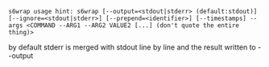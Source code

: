 

```s6wrap usage hint: s6wrap [--output=<stdout|stderr> (default:stdout)] [--ignore=<stdout|stderr>] [--prepend=<identifier>] [--timestamps] --args <COMMAND --ARG1 --ARG2 VALUE2 [...] (don't quote the entire thing)>```

by default stderr is merged with stdout line by line and the result written to --output

